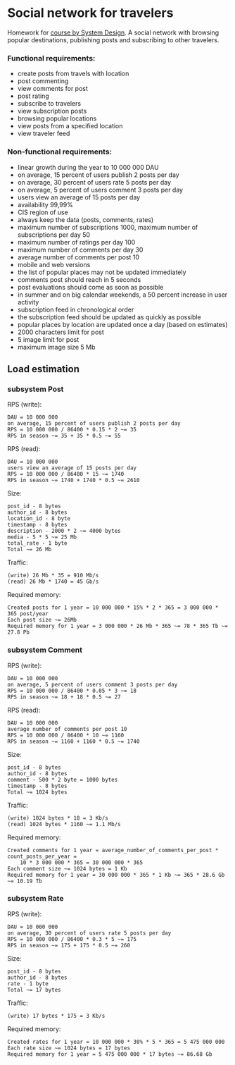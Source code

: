 # Social network for travelers
Homework for [course by System Design](https://balun.courses/courses/system_design). 
A social network with browsing popular destinations, publishing posts 
and subscribing to other travelers.

### Functional requirements:

* create posts from travels with location
* post commenting
* view comments for post
* post rating
* subscribe to travelers
* view subscription posts
* browsing popular locations
* view posts from a specified location
* view traveler feed


### Non-functional requirements:

*  linear growth during the year to 10 000 000 DAU
*  on average, 15 percent of users publish 2 posts per day
*  on average, 30 percent of users rate 5 posts per day
*  on average, 5 percent of users comment 3 posts per day
*  users view an average of 15 posts per day
*  availability 99,99%
*  CIS region of use
*  always keep the data (posts, comments, rates)
*  maximum number of subscriptions 1000, maximum number of subscriptions per day 50 
*  maximum number of ratings per day 100
*  maximum number of comments per day 30
*  average number of comments per post 10
*  mobile and web versions
*  the list of popular places may not be updated immediately
*  comments post should reach in 5 seconds
*  post evaluations should come as soon as possible
*  in summer and on big calendar weekends, a 50 percent increase in user activity 
*  subscription feed in chronological order
*  the subscription feed should be updated as quickly as possible
*  popular places by location are updated once a day (based on estimates)
*  2000 characters limit for post
*  5 image limit for post
*  maximum image size 5 Mb


## Load estimation

### subsystem Post

RPS (write):

    DAU = 10 000 000
    on average, 15 percent of users publish 2 posts per day
    RPS = 10 000 000 / 86400 * 0.15 * 2 ~= 35
    RPS in season ~= 35 + 35 * 0.5 ~= 55

RPS (read):

    DAU = 10 000 000
    users view an average of 15 posts per day
    RPS = 10 000 000 / 86400 * 15 ~= 1740
    RPS in season ~= 1740 + 1740 * 0.5 ~= 2610

Size:

    post_id - 8 bytes
    author_id - 8 bytes
    location_id - 8 byte
    timestamp - 8 bytes
    description - 2000 * 2 ~= 4000 bytes
    media - 5 * 5 ~= 25 Mb
    total_rate - 1 byte
    Total ~= 26 Mb

Traffic:

    (write) 26 Mb * 35 = 910 Mb/s
    (read) 26 Mb * 1740 = 45 Gb/s

Required memory:

    Created posts for 1 year = 10 000 000 * 15% * 2 * 365 = 3 000 000 * 365 post/year
    Each post size ~= 26Mb
    Required memory for 1 year = 3 000 000 * 26 Mb * 365 ~= 78 * 365 Tb ~= 27.8 Pb

### subsystem Comment

RPS (write):

    DAU = 10 000 000
    on average, 5 percent of users comment 3 posts per day
    RPS = 10 000 000 / 86400 * 0.05 * 3 ~= 18
    RPS in season ~= 18 + 18 * 0.5 ~= 27

RPS (read):

    DAU = 10 000 000
    average number of comments per post 10
    RPS = 10 000 000 / 86400 * 10 ~= 1160
    RPS in season ~= 1160 + 1160 * 0.5 ~= 1740

Size:

    post_id - 8 bytes
    author_id - 8 bytes
    comment - 500 * 2 byte = 1000 bytes
    timestamp - 8 bytes
    Total ~= 1024 bytes

Traffic:

    (write) 1024 bytes * 18 = 3 Kb/s
    (read) 1024 bytes * 1160 ~= 1.1 Mb/s

Required memory:

    Created comments for 1 year = average_number_of_comments_per_post * count_posts_per_year = 
        10 * 3 000 000 * 365 = 30 000 000 * 365
    Each comment size ~= 1024 bytes = 1 Kb 
    Required memory for 1 year = 30 000 000 * 365 * 1 Kb ~= 365 * 28.6 Gb ~= 10.19 Tb

### subsystem Rate

RPS (write):

    DAU = 10 000 000
    on average, 30 percent of users rate 5 posts per day
    RPS = 10 000 000 / 86400 * 0.3 * 5 ~= 175
    RPS in season ~= 175 + 175 * 0.5 ~= 260


Size:

    post_id - 8 bytes
    author_id - 8 bytes
    rate - 1 byte
    Total ~= 17 bytes

Traffic:

    (write) 17 bytes * 175 = 3 Kb/s


Required memory:

    Created rates for 1 year = 10 000 000 * 30% * 5 * 365 = 5 475 000 000
    Each rate size ~= 1024 bytes = 17 bytes 
    Required memory for 1 year = 5 475 000 000 * 17 bytes ~= 86.68 Gb
